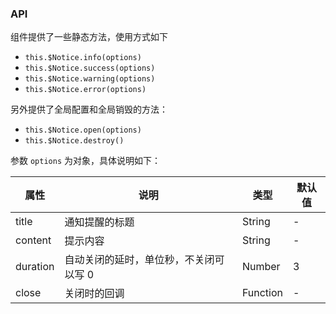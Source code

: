 ### API
组件提供了一些静态方法，使用方式如下
 
  
- `this.$Notice.info(options)`
- `this.$Notice.success(options)`
- `this.$Notice.warning(options)`
- `this.$Notice.error(options)`

  

另外提供了全局配置和全局销毁的方法：
 
  
- `this.$Notice.open(options)`
- `this.$Notice.destroy()`

  
参数 `options` 为对象，具体说明如下：

| 属性       | 说明                   | 类型       | 默认值 |
|----------|----------------------|----------|-----|
| title    | 通知提醒的标题              | String   | -   |
| content  | 提示内容                 | String   | -   |
| duration | 自动关闭的延时，单位秒，不关闭可以写 0 | Number   | 3   |
| close    | 关闭时的回调               | Function | -   |